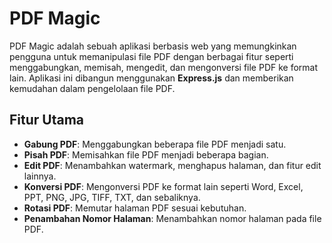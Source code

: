 # PDF Magic

PDF Magic adalah sebuah aplikasi berbasis web yang memungkinkan pengguna untuk memanipulasi file PDF dengan berbagai fitur seperti menggabungkan, memisah, mengedit, dan mengonversi file PDF ke format lain. Aplikasi ini dibangun menggunakan **Express.js** dan memberikan kemudahan dalam pengelolaan file PDF.

## Fitur Utama

- **Gabung PDF**: Menggabungkan beberapa file PDF menjadi satu.
- **Pisah PDF**: Memisahkan file PDF menjadi beberapa bagian.
- **Edit PDF**: Menambahkan watermark, menghapus halaman, dan fitur edit lainnya.
- **Konversi PDF**: Mengonversi PDF ke format lain seperti Word, Excel, PPT, PNG, JPG, TIFF, TXT, dan sebaliknya.
- **Rotasi PDF**: Memutar halaman PDF sesuai kebutuhan.
- **Penambahan Nomor Halaman**: Menambahkan nomor halaman pada file PDF.